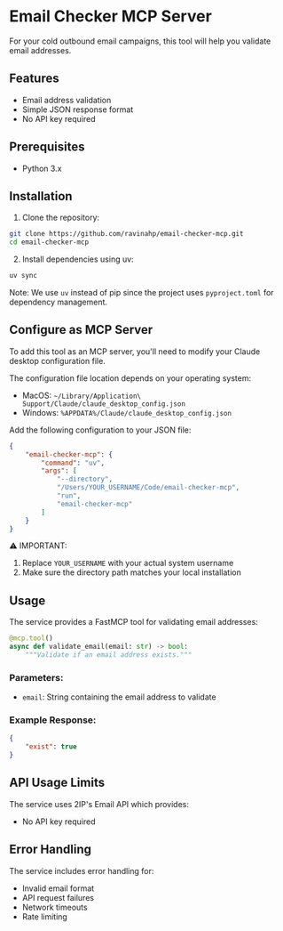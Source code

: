# Email Checker MCP Server

For your cold outbound email campaigns, this tool will help you validate email addresses.

## Features

- Email address validation
- Simple JSON response format
- No API key required

## Prerequisites

- Python 3.x

## Installation

1. Clone the repository:
```bash
git clone https://github.com/ravinahp/email-checker-mcp.git
cd email-checker-mcp
```

2. Install dependencies using uv:
```bash
uv sync
```

Note: We use `uv` instead of pip since the project uses `pyproject.toml` for dependency management.

## Configure as MCP Server

To add this tool as an MCP server, you'll need to modify your Claude desktop configuration file.

The configuration file location depends on your operating system:

- MacOS: `~/Library/Application\ Support/Claude/claude_desktop_config.json`
- Windows: `%APPDATA%/Claude/claude_desktop_config.json`

Add the following configuration to your JSON file:

```json
{
    "email-checker-mcp": {
        "command": "uv",
        "args": [
            "--directory",
            "/Users/YOUR_USERNAME/Code/email-checker-mcp",
            "run",
            "email-checker-mcp"
        ]
    }
}
```

⚠️ IMPORTANT: 
1. Replace `YOUR_USERNAME` with your actual system username
2. Make sure the directory path matches your local installation

## Usage

The service provides a FastMCP tool for validating email addresses:

```python
@mcp.tool()
async def validate_email(email: str) -> bool:
    """Validate if an email address exists."""
```

### Parameters:
- `email`: String containing the email address to validate

### Example Response:
```json
{
    "exist": true
}
```

## API Usage Limits

The service uses 2IP's Email API which provides:
- No API key required


## Error Handling

The service includes error handling for:
- Invalid email format
- API request failures
- Network timeouts
- Rate limiting

